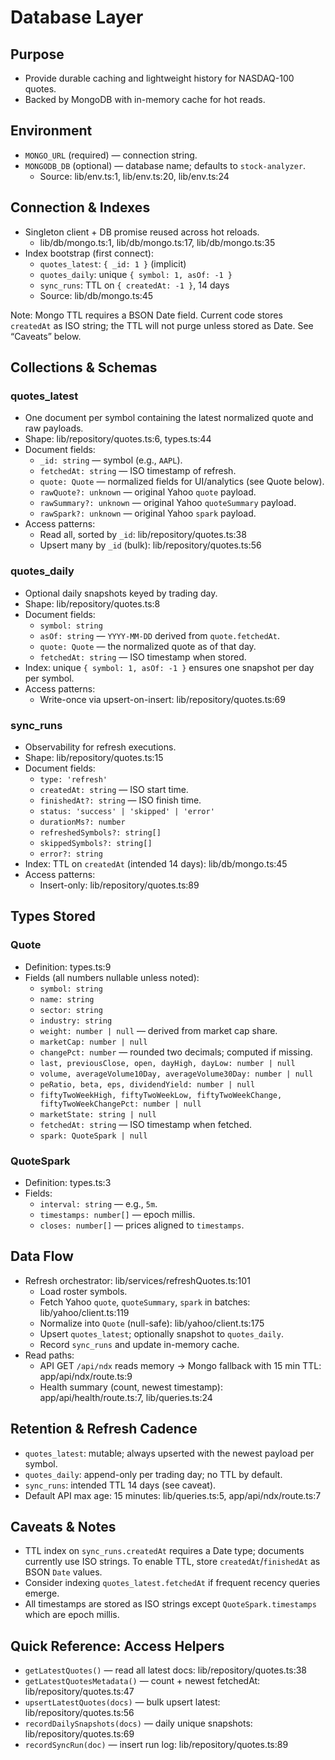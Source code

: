 # Database Layer

## Purpose
- Provide durable caching and lightweight history for NASDAQ-100 quotes.
- Backed by MongoDB with in-memory cache for hot reads.

## Environment
- `MONGO_URL` (required) — connection string.
- `MONGODB_DB` (optional) — database name; defaults to `stock-analyzer`.
  - Source: lib/env.ts:1, lib/env.ts:20, lib/env.ts:24

## Connection & Indexes
- Singleton client + DB promise reused across hot reloads.
  - lib/db/mongo.ts:1, lib/db/mongo.ts:17, lib/db/mongo.ts:35
- Index bootstrap (first connect):
  - `quotes_latest`: `{ _id: 1 }` (implicit)
  - `quotes_daily`: unique `{ symbol: 1, asOf: -1 }`
  - `sync_runs`: TTL on `{ createdAt: -1 }`, 14 days
  - Source: lib/db/mongo.ts:45

Note: Mongo TTL requires a BSON Date field. Current code stores `createdAt` as ISO string; the TTL will not purge unless stored as Date. See “Caveats” below.

## Collections & Schemas

### quotes_latest
- One document per symbol containing the latest normalized quote and raw payloads.
- Shape: lib/repository/quotes.ts:6, types.ts:44
- Document fields:
  - `_id: string` — symbol (e.g., `AAPL`).
  - `fetchedAt: string` — ISO timestamp of refresh.
  - `quote: Quote` — normalized fields for UI/analytics (see Quote below).
  - `rawQuote?: unknown` — original Yahoo `quote` payload.
  - `rawSummary?: unknown` — original Yahoo `quoteSummary` payload.
  - `rawSpark?: unknown` — original Yahoo `spark` payload.
- Access patterns:
  - Read all, sorted by `_id`: lib/repository/quotes.ts:38
  - Upsert many by `_id` (bulk): lib/repository/quotes.ts:56

### quotes_daily
- Optional daily snapshots keyed by trading day.
- Shape: lib/repository/quotes.ts:8
- Document fields:
  - `symbol: string`
  - `asOf: string` — `YYYY-MM-DD` derived from `quote.fetchedAt`.
  - `quote: Quote` — the normalized quote as of that day.
  - `fetchedAt: string` — ISO timestamp when stored.
- Index: unique `{ symbol: 1, asOf: -1 }` ensures one snapshot per day per symbol.
- Access patterns:
  - Write-once via upsert-on-insert: lib/repository/quotes.ts:69

### sync_runs
- Observability for refresh executions.
- Shape: lib/repository/quotes.ts:15
- Document fields:
  - `type: 'refresh'`
  - `createdAt: string` — ISO start time.
  - `finishedAt?: string` — ISO finish time.
  - `status: 'success' | 'skipped' | 'error'`
  - `durationMs?: number`
  - `refreshedSymbols?: string[]`
  - `skippedSymbols?: string[]`
  - `error?: string`
- Index: TTL on `createdAt` (intended 14 days): lib/db/mongo.ts:45
- Access patterns:
  - Insert-only: lib/repository/quotes.ts:89

## Types Stored

### Quote
- Definition: types.ts:9
- Fields (all numbers nullable unless noted):
  - `symbol: string`
  - `name: string`
  - `sector: string`
  - `industry: string`
  - `weight: number | null` — derived from market cap share.
  - `marketCap: number | null`
  - `changePct: number` — rounded two decimals; computed if missing.
  - `last, previousClose, open, dayHigh, dayLow: number | null`
  - `volume, averageVolume10Day, averageVolume30Day: number | null`
  - `peRatio, beta, eps, dividendYield: number | null`
  - `fiftyTwoWeekHigh, fiftyTwoWeekLow, fiftyTwoWeekChange, fiftyTwoWeekChangePct: number | null`
  - `marketState: string | null`
  - `fetchedAt: string` — ISO timestamp when fetched.
  - `spark: QuoteSpark | null`

### QuoteSpark
- Definition: types.ts:3
- Fields:
  - `interval: string` — e.g., `5m`.
  - `timestamps: number[]` — epoch millis.
  - `closes: number[]` — prices aligned to `timestamps`.

## Data Flow
- Refresh orchestrator: lib/services/refreshQuotes.ts:101
  - Load roster symbols.
  - Fetch Yahoo `quote`, `quoteSummary`, `spark` in batches: lib/yahoo/client.ts:119
  - Normalize into `Quote` (null-safe): lib/yahoo/client.ts:175
  - Upsert `quotes_latest`; optionally snapshot to `quotes_daily`.
  - Record `sync_runs` and update in-memory cache.
- Read paths:
  - API GET `/api/ndx` reads memory → Mongo fallback with 15 min TTL: app/api/ndx/route.ts:9
  - Health summary (count, newest timestamp): app/api/health/route.ts:7, lib/queries.ts:24

## Retention & Refresh Cadence
- `quotes_latest`: mutable; always upserted with the newest payload per symbol.
- `quotes_daily`: append-only per trading day; no TTL by default.
- `sync_runs`: intended TTL 14 days (see caveat).
- Default API max age: 15 minutes: lib/queries.ts:5, app/api/ndx/route.ts:7

## Caveats & Notes
- TTL index on `sync_runs.createdAt` requires a Date type; documents currently use ISO strings. To enable TTL, store `createdAt`/`finishedAt` as BSON `Date` values.
- Consider indexing `quotes_latest.fetchedAt` if frequent recency queries emerge.
- All timestamps are stored as ISO strings except `QuoteSpark.timestamps` which are epoch millis.

## Quick Reference: Access Helpers
- `getLatestQuotes()` — read all latest docs: lib/repository/quotes.ts:38
- `getLatestQuotesMetadata()` — count + newest fetchedAt: lib/repository/quotes.ts:47
- `upsertLatestQuotes(docs)` — bulk upsert latest: lib/repository/quotes.ts:56
- `recordDailySnapshots(docs)` — daily unique snapshots: lib/repository/quotes.ts:69
- `recordSyncRun(doc)` — insert run log: lib/repository/quotes.ts:89
